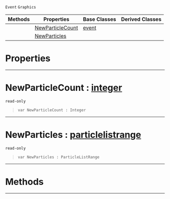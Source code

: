  `Event` `Graphics`



|Methods|Properties|Base Classes|Derived Classes|
|---|---|---|---|
| |[ NewParticleCount](particleevent.md#newparticlecount-zilch-en)|[event](event.md)| |
| |[ NewParticles](particleevent.md#newparticles-zilch-engine)| | |


 #  Properties


---  
 #  NewParticleCount : [integer](../nada_base_types/integer.md)

 `read-only`

> 
> ``` lang=cpp, name=Nada
> var NewParticleCount : Integer


---  
 #  NewParticles : [particlelistrange](particlelistrange.md)

 `read-only`

> 
> ``` lang=cpp, name=Nada
> var NewParticles : ParticleListRange


---  
 #  Methods


---  
 

 